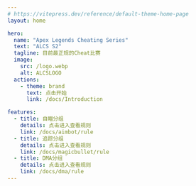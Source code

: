 ```yaml
---
# https://vitepress.dev/reference/default-theme-home-page
layout: home

hero:
  name: "Apex Legends Cheating Series"
  text: "ALCS S2"
  tagline: 目前最正规的Cheat比赛
  image:
    src: /logo.webp
    alt: ALCSLOGO
  actions:
    - theme: brand
      text: 点击开始
      link: /docs/Introduction

features:
  - title: 自瞄分组
    details: 点击进入查看规则
    link: /docs/aimbot/rule
  - title: 追踪分组
    details: 点击进入查看规则
    link: /docs/magicbullet/rule
  - title: DMA分组
    details: 点击进入查看规则
    link: /docs/dma/rule
---
```



